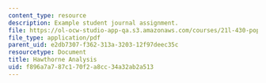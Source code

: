 ```yaml
---
content_type: resource
description: Example student journal assignment.
file: https://ol-ocw-studio-app-qa.s3.amazonaws.com/courses/21l-430-popular-narrative-masterminds-fall-2004/f896a7a787c170f2a8cc34a32ab2a513_MIT21L_430F04_hawt_ana.pdf
file_type: application/pdf
parent_uid: e2db7307-f362-313a-3203-12f97deec35c
resourcetype: Document
title: Hawthorne Analysis
uid: f896a7a7-87c1-70f2-a8cc-34a32ab2a513
---
```

